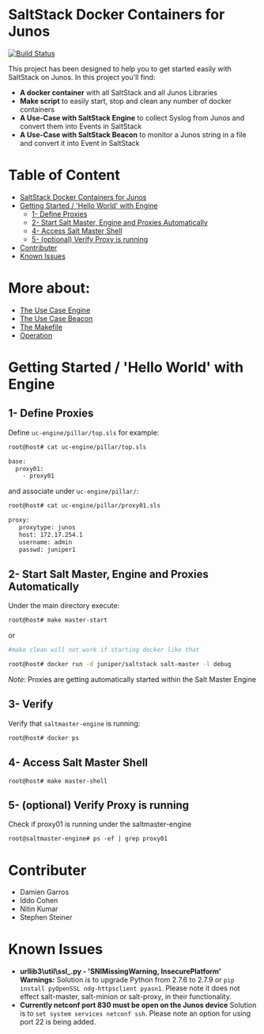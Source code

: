 # SaltStack Docker Containers for Junos

[![Build Status](https://travis-ci.org/Juniper/docker-saltstack-junos.svg?branch=master)](https://travis-ci.org/Juniper/docker-saltstack-junos)

This project has been designed to help you to get started easily with SaltStack on Junos.
In this project you'll find:
- **A docker container** with all SaltStack and all Junos Libraries
- **Make script** to easily start, stop and clean any number of docker containers
- **A Use-Case with SaltStack Engine** to collect Syslog from Junos and convert them into Events in SaltStack
- **A Use-Case with SaltStack Beacon** to monitor a Junos string in a file and convert it into Event in SaltStack

# Table of Content
   * [SaltStack Docker Containers for Junos](#saltstack-docker-containers-for-junos)
   * [Getting Started / 'Hello World' with Engine](#getting-started--hello-world-with-engine)
      * [1- Define Proxies](#1--define-proxies)
      * [2- Start Salt Master, Engine and Proxies Automatically](#2--start-salt-master-engine-and-proxies-automatically)
      * [4- Access Salt Master Shell](#4--access-salt-master-shell)
      * [5- (optional) Verify Proxy is running](#5--optional-verify-proxy-is-running)
   * [Contributer](#contributer)
   * [Known Issues](#known-issues)

# More about:
   * [The Use Case Engine](uc-engine/README.md)
   * [The Use Case Beacon](uc-beacon/README.md)
   * [The Makefile](docs/MAKEFILE.md)
   * [Operation](docs/OPERATION.md)

# Getting Started / 'Hello World' with Engine

## 1- Define Proxies

Define `uc-engine/pillar/top.sls` for example: 

```bash
root@host# cat uc-engine/pillar/top.sls

base:
  proxy01:
    - proxy01
```

and associate  under `uc-engine/pillar/`:

```bash
root@host# cat uc-engine/pillar/proxy01.sls

proxy:
   proxytype: junos
   host: 172.17.254.1
   username: admin
   passwd: juniper1
```

## 2- Start Salt Master, Engine and Proxies Automatically 

Under the main directory execute:

```bash
root@host# make master-start
```

or

```bash
#make clean will not work if starting docker like that

root@host# docker run -d juniper/saltstack salt-master -l debug
```


*Note:* Proxies are getting automatically started within the Salt Master Engine

## 3- Verify

Verify that `saltmaster-engine` is running:

```bash
root@host# docker ps 
```

## 4- Access Salt Master Shell

```
root@host# make master-shell
```

## 5- (optional) Verify Proxy is running

Check if proxy01 is running under the saltmaster-engine
```
root@saltmaster-engine# ps -ef | grep proxy01
```

# Contributer

- Damien Garros
- Iddo Cohen
- Nitin Kumar
- Stephen Steiner 

# Known Issues

- **urllib3\util\ssl_.py - 'SNIMissingWarning, InsecurePlatform' Warnings:** Solution is to upgrade Python from 2.7.6 to 2.7.9 or ```pip install pyOpenSSL ndg-httpsclient pyasn1```. Please note it does not effect salt-master, salt-minion or salt-proxy, in their functionality. 
- **Currently netconf port 830 must be open on the Junos device** Solution is to ```set system services netconf ssh```. Please note an option for using port 22 is being added.


